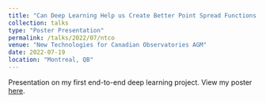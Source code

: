 ```yaml
---
title: "Can Deep Learning Help us Create Better Point Spread Functions, Faster?"
collection: talks
type: "Poster Presentation"
permalink: /talks/2022/07/ntco
venue: "New Technologies for Canadian Observatories AGM"
date: 2022-07-19
location: "Montreal, QB"
---
```


Presentation on my first end-to-end deep learning project. View my poster [here](https://github.com/ashley-ferreira/ML-PSF/blob/main/PosterPresentations/NTCO_AGM22_poster_AshleyFerreira.pdf).
